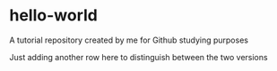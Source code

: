 # hello-world
A tutorial repository created by me for Github studying purposes

Just adding another row here to distinguish between the two versions
